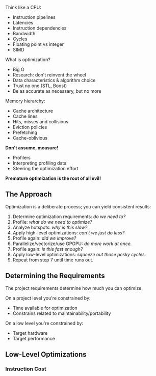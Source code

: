 Think like a CPU:
- Instruction pipelines
- Latencies
- Instruction dependencies
- Bandwidth
- Cycles
- Floating point vs integer
- SIMD

What is optimization?
- Big O
- Research: don't reinvent the wheel
- Data characteristics & algorithm choice
- Trust no one (STL, Boost)
- Be as accurate as necessary, but no more

Memory hierarchy:
- Cache architecture
- Cache lines
- Hits, misses and collisions
- Eviction policies
- Prefetching
- Cache-oblivious

**Don't assume, measure!**
- Profilers
- Interpreting profiling data
- Steering the optimization effort

**Premature optimization is the root of all evil!**

## The Approach
Optimization is a deliberate process; you can yield consistent results:
1. Determine optimization requirements: _do we need to?_
2. Profile: _what do we need to optimize?_
3. Analyze hotspots: _why is this slow?_
4. Apply high-level optimizations: _can't we just do less?_
5. Profile again: _did we improve?_
6. Parallelize/vectorize/use GPGPU: _do more work at once._
7. Profile again: _is this fast enough?_
8. Apply low-level optimizations: _squeeze out those pesky cycles._
9. Repeat from step 7 until time runs out.

## Determining the Requirements
The project requirements determine how much you can optimize.

On a project level you're constrained by:
- Time available for optimization
- Constrains related to maintainability/portability

On a low level you're constrained by:
- Target hardware
- Target performance

## Low-Level Optimizations
### Instruction Cost
